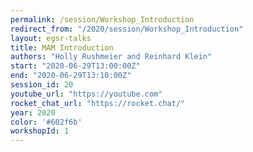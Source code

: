 ```yaml
---
permalink: /session/Workshop_Introduction
redirect_from: "/2020/session/Workshop_Introduction"
layout: egsr-talks
title: MAM Introduction
authors: "Holly Rushmeier and Reinhard Klein"
start: "2020-06-29T13:00:00Z"
end: "2020-06-29T13:10:00Z"
session_id: 20
youtube_url: "https://youtube.com"
rocket_chat_url: "https://rocket.chat/"
year: 2020
color: '#602f6b'
workshopId: 1
---
```

